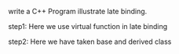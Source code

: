 write a C++ Program illustrate late binding.

step1: Here we use virtual function in late binding

step2: Here we have taken base and derived class
